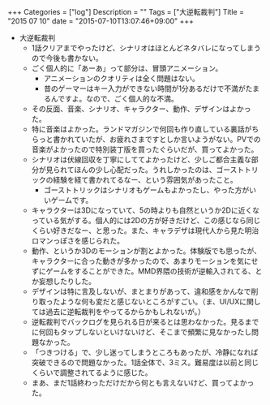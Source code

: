 +++
Categories = ["log"]
Description = ""
Tags = ["大逆転裁判"]
Title = "2015 07 10"
date = "2015-07-10T13:07:46+09:00"
+++

* 大逆転裁判
	* 1話クリアまでやったけど、シナリオはほとんどネタバレになってしまうので今後も書かない。
	* ごく個人的に「あーあ」って部分は、冒頭アニメーション。
		* アニメーションのクオリティは全く問題はない。
		* 昔のゲーマーはキー入力ができない時間が1分あるだけで不満がたまるんですよ。なので、ごく個人的な不満。
	* その反面、音楽、シナリオ、キャラクター、動作、デザインはよかった。
	* 特に音楽はよかった。ランドマガジンで何回も作り直している裏話がちらっと書かれていたが、お疲れさまですとしか言いようがない。PVでの音楽がよかったので特別装丁版を買ったぐらいだが、買ってよかった。
	* シナリオは伏線回収を丁寧にしててよかったけど、少しご都合主義な部分が見られてほんの少し心配だった。うれしかったのは、ゴーストトリックの経験を経て書かれてるなー、という雰囲気があったこと。
		* ゴーストトリックはシナリオもゲームもよかったし、やった方がいいゲームです。
	* キャラクターは3Dになっていて、5の時よりも自然というか2Dに近くなっている気がする。個人的には2Dの方が好きだけど、この感じなら同じくらい好きだなー、と思った。また、キャラデザは現代人から見た明治ロマンっぽさを感じられた。
	* 動作、というか3Dのモーションが割とよかった。体験版でも思ったが、キャラクターに合った動きが多かったので、あまりモーションを気にせずにゲームをすることができた。MMD界隈の技術が逆輸入されてる、とか妄想したりした。
	* デザインは特に言及しないが、まとまりがあって、違和感をかんなで削り取ったような何も変だと感じないところがすごい。（ま、UI/UXに関しては過去に逆転裁判をやってるからかもしれないが。）
	* 逆転裁判でバックログを見られる日が来るとは思わなかった。見るまでに何回もタップしないといけないけど、そこまで頻繁に見なかったし問題なかった。
	* 「つきつける」で、少し迷ってしまうところもあったが、冷静になれば突破できるので問題なかった。1話全体で、3ミス。難易度は以前と同じくらいで調整されてるように感じた。
	* まあ、まだ1話終わっただけだから何とも言えないけど、買ってよかった。